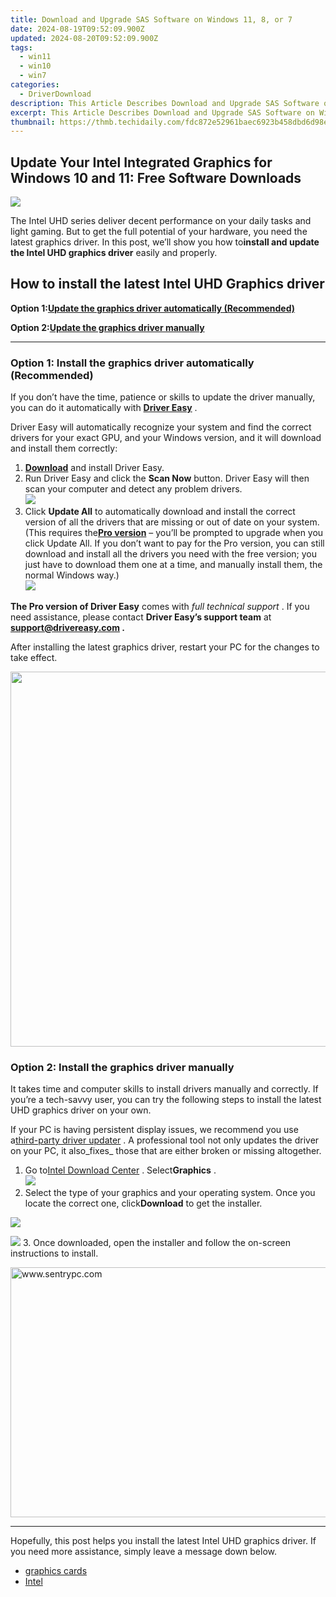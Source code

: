 ```yaml
---
title: Download and Upgrade SAS Software on Windows 11, 8, or 7
date: 2024-08-19T09:52:09.900Z
updated: 2024-08-20T09:52:09.900Z
tags:
  - win11
  - win10
  - win7
categories:
  - DriverDownload
description: This Article Describes Download and Upgrade SAS Software on Windows 11, 8, or 7
excerpt: This Article Describes Download and Upgrade SAS Software on Windows 11, 8, or 7
thumbnail: https://thmb.techidaily.com/fdc872e52961baec6923b458dbd6d98e67f3ed40f9ab2afdf7e0f1b821a0cc59.jpg
---
```


## Update Your Intel Integrated Graphics for Windows 10 and 11: Free Software Downloads

![](https://images.drivereasy.com/wp-content/uploads/2021/10/intel-uhd-graphics.jpg)

 The Intel UHD series deliver decent performance on your daily tasks and light gaming. But to get the full potential of your hardware, you need the latest graphics driver. In this post, we’ll show you how to**install and update the Intel UHD graphics driver** easily and properly.

## How to install the latest Intel UHD Graphics driver

 **Option 1:[Update the graphics driver automatically (Recommended)](https://www.drivereasy.com/knowledge/intel-uhd-graphics-driver-download-update-windows-10-11/#automatically)**

 **Option 2:[Update the graphics driver manually](https://tools.techidaily.com/drivereasy/download/)**

---

### Option 1: Install the graphics driver automatically (Recommended)

 If you don’t have the time, patience or skills to update the driver manually, you can do it automatically with **[Driver Easy](https://tools.techidaily.com/drivereasy/download/)**  .

 Driver Easy will automatically recognize your system and find the correct drivers for your exact GPU, and your Windows version, and it will download and install them correctly:

1. **[Download](https://tools.techidaily.com/drivereasy/download/)**  and install Driver Easy.
2. Run Driver Easy and click the **Scan Now** button. Driver Easy will then scan your computer and detect any problem drivers.  
![](https://images.drivereasy.com/wp-content/uploads/2021/09/scan-now.jpg)
3. Click **Update All** to automatically download and install the correct version of all the drivers that are missing or out of date on your system.  
 (This requires the[**Pro version**](https://tools.techidaily.com/drivereasy/download/) – you’ll be prompted to upgrade when you click Update All. If you don’t want to pay for the Pro version, you can still download and install all the drivers you need with the free version; you just have to download them one at a time, and manually install them, the normal Windows way.)  
![](https://images.drivereasy.com/wp-content/uploads/2021/10/de-update-uhd-630-graphics.jpg)

**The Pro version of Driver Easy** comes with _full technical support_ . If you need assistance, please contact **Driver Easy’s support team** at **[support@drivereasy.com](https://tools.techidaily.com/drivereasy/download/) .**

 After installing the latest graphics driver, restart your PC for the changes to take effect.

<!-- affiliate ads begin -->
<a href="https://unicoeye.pxf.io/c/5597632/2084399/18498" target="_top" id="2084399"><img src="//a.impactradius-go.com/display-ad/18498-2084399" border="0" alt="" width="1125" height="600"/></a><img height="0" width="0" src="https://imp.pxf.io/i/5597632/2084399/18498" style="position:absolute;visibility:hidden;" border="0" />
<!-- affiliate ads end -->
### Option 2: Install the graphics driver manually

 It takes time and computer skills to install drivers manually and correctly. If you’re a tech-savvy user, you can try the following steps to install the latest UHD graphics driver on your own.

 If your PC is having persistent display issues, we recommend you use a[third-party driver updater](https://tools.techidaily.com/drivereasy/download/) . A professional tool not only updates the driver on your PC, it also_fixes_ those that are either broken or missing altogether.

1. Go to[Intel Download Center](https://www.intel.com/content/www/us/en/download-center/home.html) . Select**Graphics** .  
![](https://images.drivereasy.com/wp-content/uploads/2021/10/intel-download-center-graphics.jpg)
2. Select the type of your graphics and your operating system. Once you locate the correct one, click**Download** to get the installer.  
<!-- affiliate ads begin -->
<a href="https://store.massmailsoftware.com/order/checkout.php?PRODS=1047974&QTY=1&AFFILIATE=108875&CART=1"><img src="https://secure.avangate.com/images/merchant/dc87c13749315c7217cdc4ac692e704c/banera_for_partners-04_%281%29.jpg" border="0"></a>
<!-- affiliate ads end -->
![](https://images.drivereasy.com/wp-content/uploads/2021/10/intel-download-center-graphics-2.jpg)
3. Once downloaded, open the installer and follow the on-screen instructions to install.
<!-- affiliate ads begin -->
<a href="https://sentrypc.7eer.net/c/5597632/398453/3022" target="_top" id="398453"><img src="//a.impactradius-go.com/display-ad/3022-398453" border="0" alt="www.sentrypc.com" width="580" height="400"/></a><img height="0" width="0" src="https://sentrypc.7eer.net/i/5597632/398453/3022" style="position:absolute;visibility:hidden;" border="0" />
<!-- affiliate ads end -->

---

 Hopefully, this post helps you install the latest Intel UHD graphics driver. If you need more assistance, simply leave a message down below.

* [graphics cards](https://tools.techidaily.com/drivereasy/download/)
* [Intel](https://tools.techidaily.com/drivereasy/download/)

<ins class="adsbygoogle"
     style="display:block"
     data-ad-format="autorelaxed"
     data-ad-client="ca-pub-7571918770474297"
     data-ad-slot="1223367746"></ins>



<ins class="adsbygoogle"
     style="display:block"
     data-ad-client="ca-pub-7571918770474297"
     data-ad-slot="8358498916"
     data-ad-format="auto"
     data-full-width-responsive="true"></ins>


